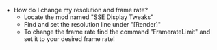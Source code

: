 

- How do I change my resolution and frame rate? 
    - Locate the mod named "SSE Display Tweaks"
    - Find and set the resolution line under "[Render]"
    - To change the frame rate find the command "FramerateLimit" and set it to your desired frame rate!
